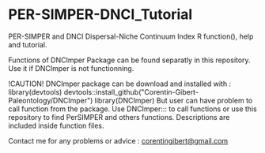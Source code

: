 # PER-SIMPER-DNCI_Tutorial
PER-SIMPER and DNCI Dispersal-Niche Continuum Index R function(), help and tutorial.

Functions of DNCImper Package can be found separatly in this repository. Use it if DNCImper is not functionning.

!CAUTION! DNCImper package can be download and installed with : 
library(devtools)
devtools::install_github("Corentin-Gibert-Paleontology/DNCImper")
library(DNCImper)
But user can have problem to call function from the package. Use DNCImper::: to call functions or use this repository to find PerSIMPER and others functions.
Descriptions are included inside function files.

Contact me for any problems or advice : corentingibert@gmail.com


